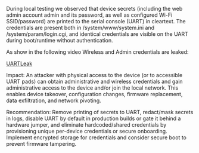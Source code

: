 During local testing we observed that device secrets (including the web admin account admin and its password, as well as configured Wi-Fi SSID/password) are printed to the serial console (UART) in cleartext. The credentials are present both in /system/www/system.ini and /system/param/login.cgi, and identical credentials are visible on the UART during boot/runtime without authentication.

As show in the following video Wireless and Admin credentials are leaked:

[UARTLeak](bootUART.mp4)

Impact: An attacker with physical access to the device (or to accessible UART pads) can obtain administrative and wireless credentials and gain administrative access to the device and/or join the local network. This enables device takeover, configuration changes, firmware replacement, data exfiltration, and network pivoting.

Recommendation: Remove printing of secrets to UART, redact/mask secrets in logs, disable UART by default in production builds or gate it behind a hardware jumper, and eliminate hardcoded/shared credentials by provisioning unique per-device credentials or secure onboarding. Implement encrypted storage for credentials and consider secure boot to prevent firmware tampering.
